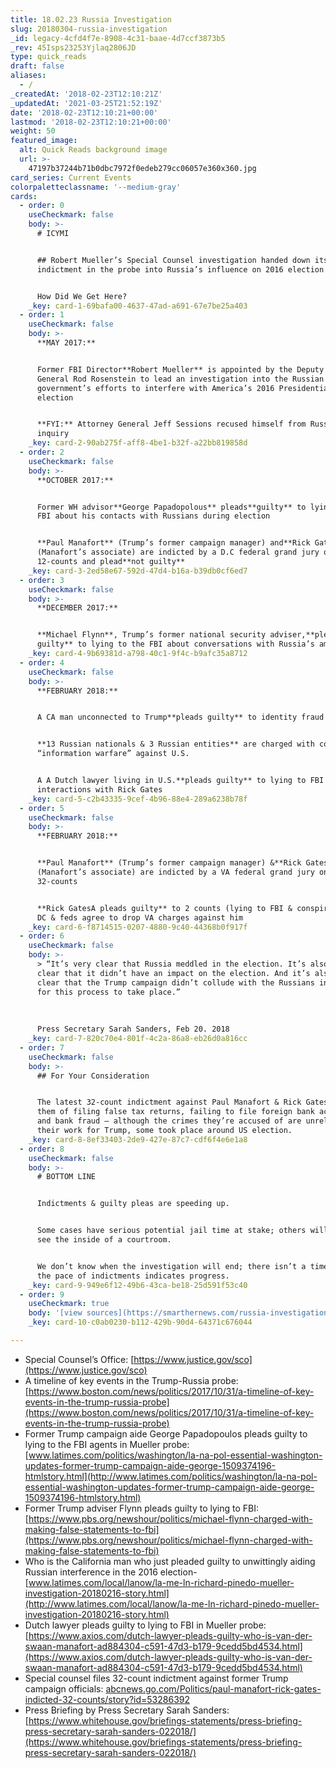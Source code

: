 ```yaml
---
title: 18.02.23 Russia Investigation
slug: 20180304-russia-investigation
_id: legacy-4cfd4f7e-8908-4c31-baae-4d7ccf3873b5
_rev: 45Isps23253Yjlaq2806JD
type: quick_reads
draft: false
aliases:
  - /
_createdAt: '2018-02-23T12:10:21Z'
_updatedAt: '2021-03-25T21:52:19Z'
date: '2018-02-23T12:10:21+00:00'
lastmod: '2018-02-23T12:10:21+00:00'
weight: 50
featured_image:
  alt: Quick Reads background image
  url: >-
    47197b37244b71b0dbc7972f0edeb279cc06057e360x360.jpg
card_series: Current Events
colorpaletteclassname: '--medium-gray'
cards:
  - order: 0
    useCheckmark: false
    body: >-
      # ICYMI


      ## Robert Mueller’s Special Counsel investigation handed down its SEVENTH
      indictment in the probe into Russia’s influence on 2016 election


      How Did We Get Here?
    _key: card-1-69bafa00-4637-47ad-a691-67e7be25a403
  - order: 1
    useCheckmark: false
    body: >-
      **MAY 2017:**


      Former FBI Director**Robert Mueller** is appointed by the Deputy Attorney
      General Rod Rosenstein to lead an investigation into the Russian
      government’s efforts to interfere with America’s 2016 Presidential
      election


      **FYI:** Attorney General Jeff Sessions recused himself from Russia
      inquiry
    _key: card-2-90ab275f-aff8-4be1-b32f-a22bb819858d
  - order: 2
    useCheckmark: false
    body: >-
      **OCTOBER 2017:**


      Former WH advisor**George Papadopolous** pleads**guilty** to lying to the
      FBI about his contacts with Russians during election


      **Paul Manafort** (Trump’s former campaign manager) and**Rick Gates**
      (Manafort’s associate) are indicted by a D.C federal grand jury on
      12-counts and plead**not guilty**
    _key: card-3-2ed58e67-592d-47d4-b16a-b39db0cf6ed7
  - order: 3
    useCheckmark: false
    body: >-
      **DECEMBER 2017:**


      **Michael Flynn**, Trump’s former national security adviser,**pleads
      guilty** to lying to the FBI about conversations with Russia’s ambassador
    _key: card-4-9b69381d-a798-40c1-9f4c-b9afc35a8712
  - order: 4
    useCheckmark: false
    body: >-
      **FEBRUARY 2018:**


      A CA man unconnected to Trump**pleads guilty** to identity fraud


      **13 Russian nationals & 3 Russian entities** are charged with conducting
      “information warfare” against U.S.


      A A Dutch lawyer living in U.S.**pleads guilty** to lying to FBI about
      interactions with Rick Gates
    _key: card-5-c2b43335-9cef-4b96-88e4-289a6238b78f
  - order: 5
    useCheckmark: false
    body: >-
      **FEBRUARY 2018:**


      **Paul Manafort** (Trump’s former campaign manager) &**Rick Gates**
      (Manafort’s associate) are indicted by a VA federal grand jury on
      32-counts


      **Rick GatesA pleads guilty** to 2 counts (lying to FBI & conspiracy) in
      DC & feds agree to drop VA charges against him
    _key: card-6-f8714515-0207-4880-9c40-44368b0f917f
  - order: 6
    useCheckmark: false
    body: >-
      > “It’s very clear that Russia meddled in the election. It’s also very
      clear that it didn’t have an impact on the election. And it’s also very
      clear that the Trump campaign didn’t collude with the Russians in any way
      for this process to take place.”  
        
        
        
      Press Secretary Sarah Sanders, Feb 20. 2018
    _key: card-7-820c70e4-801f-4c2a-86a8-eb26d0a816cc
  - order: 7
    useCheckmark: false
    body: >-
      ## For Your Consideration


      The latest 32-count indictment against Paul Manafort & Rick Gates accuses
      them of filing false tax returns, failing to file foreign bank accounts,
      and bank fraud – although the crimes they’re accused of are unrelated to
      their work for Trump, some took place around US election.
    _key: card-8-8ef33403-2de9-427e-87c7-cdf6f4e6e1a8
  - order: 8
    useCheckmark: false
    body: >-
      # BOTTOM LINE


      Indictments & guilty pleas are speeding up.


      Some cases have serious potential jail time at stake; others will never
      see the inside of a courtroom.


      We don’t know when the investigation will end; there isn’t a timeline, but
      the pace of indictments indicates progress.
    _key: card-9-949e6f12-49b6-43ca-be18-25d591f53c40
  - order: 9
    useCheckmark: true
    body: '[view sources](https://smarthernews.com/russia-investigation/)'
    _key: card-10-c0ab0230-b112-429b-90d4-64371c676044

---
```

* Special Counsel’s Office: [https://www.justice.gov/sco](https://www.justice.gov/sco)
* A timeline of key events in the Trump-Russia probe: [https://www.boston.com/news/politics/2017/10/31/a-timeline-of-key-events-in-the-trump-russia-probe](https://www.boston.com/news/politics/2017/10/31/a-timeline-of-key-events-in-the-trump-russia-probe)
* Former Trump campaign aide George Papadopoulos pleads guilty to lying to the FBI agents in Mueller probe: [www.latimes.com/politics/washington/la-na-pol-essential-washington-updates-former-trump-campaign-aide-george-1509374196-htmlstory.html](http://www.latimes.com/politics/washington/la-na-pol-essential-washington-updates-former-trump-campaign-aide-george-1509374196-htmlstory.html)
* Former Trump adviser Flynn pleads guilty to lying to FBI: [https://www.pbs.org/newshour/politics/michael-flynn-charged-with-making-false-statements-to-fbi](https://www.pbs.org/newshour/politics/michael-flynn-charged-with-making-false-statements-to-fbi)
* Who is the California man who just pleaded guilty to unwittingly aiding Russian interference in the 2016 election- [www.latimes.com/local/lanow/la-me-ln-richard-pinedo-mueller-investigation-20180216-story.html](http://www.latimes.com/local/lanow/la-me-ln-richard-pinedo-mueller-investigation-20180216-story.html)
* Dutch lawyer pleads guilty to lying to FBI in Mueller probe: [https://www.axios.com/dutch-lawyer-pleads-guilty-who-is-van-der-swaan-manafort-ad884304-c591-47d3-b179-9cedd5bd4534.html](https://www.axios.com/dutch-lawyer-pleads-guilty-who-is-van-der-swaan-manafort-ad884304-c591-47d3-b179-9cedd5bd4534.html)
* Special counsel files 32-count indictment against former Trump campaign officials: [abcnews.go.com/Politics/paul-manafort-rick-gates-indicted-32-counts/story?id=53286392](http://abcnews.go.com/Politics/paul-manafort-rick-gates-indicted-32-counts/story?id=53286392)
* Press Briefing by Press Secretary Sarah Sanders: [https://www.whitehouse.gov/briefings-statements/press-briefing-press-secretary-sarah-sanders-022018/](https://www.whitehouse.gov/briefings-statements/press-briefing-press-secretary-sarah-sanders-022018/)